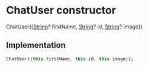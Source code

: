 


# ChatUser constructor







ChatUser(\{[String](https://api.flutter.dev/flutter/dart-core/String-class.html)? firstName, [String](https://api.flutter.dev/flutter/dart-core/String-class.html)? id, [String](https://api.flutter.dev/flutter/dart-core/String-class.html)? image})





## Implementation

```dart
ChatUser({this.firstName, this.id, this.image});
```







